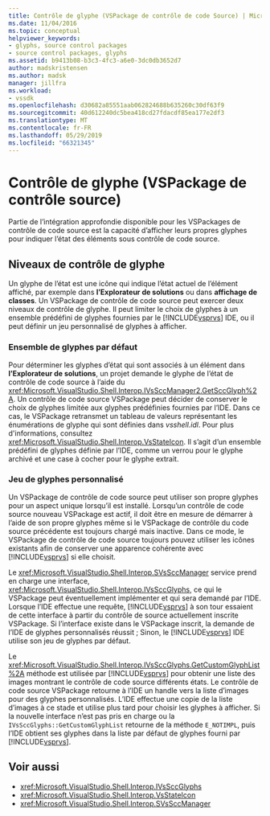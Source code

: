 ```yaml
---
title: Contrôle de glyphe (VSPackage de contrôle de code Source) | Microsoft Docs
ms.date: 11/04/2016
ms.topic: conceptual
helpviewer_keywords:
- glyphs, source control packages
- source control packages, glyphs
ms.assetid: b9413b08-b3c3-4fc3-a6e0-3dc0db3652d7
author: madskristensen
ms.author: madsk
manager: jillfra
ms.workload:
- vssdk
ms.openlocfilehash: d30682a85551aab062824688b635260c30df63f9
ms.sourcegitcommit: 40d612240dc5bea418cd27fdacdf85ea177e2df3
ms.translationtype: MT
ms.contentlocale: fr-FR
ms.lasthandoff: 05/29/2019
ms.locfileid: "66321345"
---
```

# <a name="glyph-control-source-control-vspackage"></a>Contrôle de glyphe (VSPackage de contrôle source)
Partie de l’intégration approfondie disponible pour les VSPackages de contrôle de code source est la capacité d’afficher leurs propres glyphes pour indiquer l’état des éléments sous contrôle de code source.

## <a name="levels-of-glyph-control"></a>Niveaux de contrôle de glyphe
 Un glyphe de l’état est une icône qui indique l’état actuel de l’élément affiché, par exemple dans **l’Explorateur de solutions** ou dans **affichage de classes**. Un VSPackage de contrôle de code source peut exercer deux niveaux de contrôle de glyphe. Il peut limiter le choix de glyphes à un ensemble prédéfini de glyphes fournies par le [!INCLUDE[vsprvs](../../code-quality/includes/vsprvs_md.md)] IDE, ou il peut définir un jeu personnalisé de glyphes à afficher.

### <a name="default-set-of-glyphs"></a>Ensemble de glyphes par défaut
 Pour déterminer les glyphes d’état qui sont associés à un élément dans **l’Explorateur de solutions**, un projet demande le glyphe de l’état de contrôle de code source à l’aide du <xref:Microsoft.VisualStudio.Shell.Interop.IVsSccManager2.GetSccGlyph%2A>. Un contrôle de code source VSPackage peut décider de conserver le choix de glyphes limitée aux glyphes prédéfinies fournies par l’IDE. Dans ce cas, le VSPackage retransmet un tableau de valeurs représentant les énumérations de glyphe qui sont définies dans *vsshell.idl*. Pour plus d'informations, consultez <xref:Microsoft.VisualStudio.Shell.Interop.VsStateIcon>. Il s’agit d’un ensemble prédéfini de glyphes définie par l’IDE, comme un verrou pour le glyphe archivé et une case à cocher pour le glyphe extrait.

### <a name="custom-set-of-glyphs"></a>Jeu de glyphes personnalisé
 Un VSPackage de contrôle de code source peut utiliser son propre glyphes pour un aspect unique lorsqu’il est installé. Lorsqu’un contrôle de code source nouveau VSPackage est actif, il doit être en mesure de démarrer à l’aide de son propre glyphes même si le VSPackage de contrôle du code source précédente est toujours chargé mais inactive. Dans ce mode, le VSPackage de contrôle de code source toujours pouvez utiliser les icônes existants afin de conserver une apparence cohérente avec [!INCLUDE[vsprvs](../../code-quality/includes/vsprvs_md.md)] si elle choisit.

 Le <xref:Microsoft.VisualStudio.Shell.Interop.SVsSccManager> service prend en charge une interface, <xref:Microsoft.VisualStudio.Shell.Interop.IVsSccGlyphs>, ce qui le VSPackage peut éventuellement implémenter et qui sera demandé par l’IDE. Lorsque l’IDE effectue une requête, [!INCLUDE[vsprvs](../../code-quality/includes/vsprvs_md.md)] à son tour essaient de cette interface à partir du contrôle de source actuellement inscrite VSPackage. Si l’interface existe dans le VSPackage inscrit, la demande de l’IDE de glyphes personnalisés réussit ; Sinon, le [!INCLUDE[vsprvs](../../code-quality/includes/vsprvs_md.md)] IDE utilise son jeu de glyphes par défaut.

 Le <xref:Microsoft.VisualStudio.Shell.Interop.IVsSccGlyphs.GetCustomGlyphList%2A> méthode est utilisée par [!INCLUDE[vsprvs](../../code-quality/includes/vsprvs_md.md)] pour obtenir une liste des images montrant le contrôle de code source différents états. Le contrôle de code source VSPackage retourne à l’IDE un handle vers la liste d’images pour des glyphes personnalisés. L’IDE effectue une copie de la liste d’images à ce stade et utilise plus tard pour choisir les glyphes à afficher. Si la nouvelle interface n’est pas pris en charge ou la `IVsSccGlyphs::GetCustomGlyphList` retourne de la méthode `E_NOTIMPL`, puis l’IDE obtient ses glyphes dans la liste par défaut de glyphes fourni par [!INCLUDE[vsprvs](../../code-quality/includes/vsprvs_md.md)].

## <a name="see-also"></a>Voir aussi
- <xref:Microsoft.VisualStudio.Shell.Interop.IVsSccGlyphs>
- <xref:Microsoft.VisualStudio.Shell.Interop.VsStateIcon>
- <xref:Microsoft.VisualStudio.Shell.Interop.SVsSccManager>